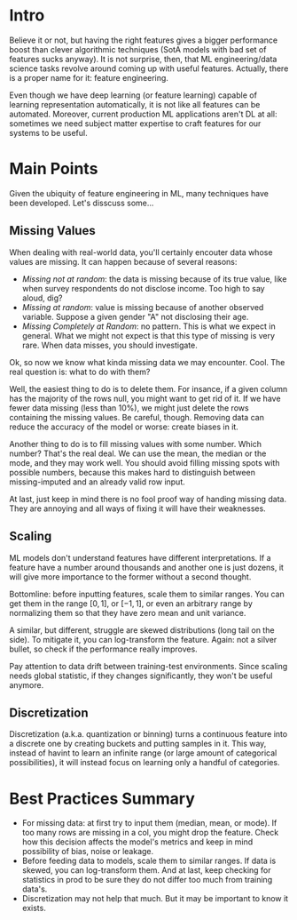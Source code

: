 # Intro

Believe it or not, but having the right features gives a bigger performance boost than clever algorithmic techniques (SotA models with bad set of features sucks anyway). It is not surprise, then, that ML engineering/data science tasks revolve around coming up with useful features. Actually, there is a proper name for it: feature engineering.

Even though we have deep learning (or feature learning) capable of learning representation automatically, it is not like all features can be automated. Moreover, current production ML applications aren't DL at all: sometimes we need subject matter expertise to craft features for our systems to be useful.

# Main Points

Given the ubiquity of feature engineering in ML, many techniques have been developed. Let's disscuss some...

## Missing Values

When dealing with real-world data, you'll certainly encouter data whose values are missing. It can happen because of several reasons:
- _Missing not at random_: the data is missing because of its true value, like when survey respondents do not disclose income. Too high to say aloud, dig?
- _Missing at random_: value is missing because of another observed variable. Suppose a given gender "A" not disclosing their age.
- _Missing Completely at Random_: no pattern. This is what we expect in general. What we might not expect is that this type of missing is very rare. When data misses, you should investigate.

Ok, so now we know what kinda missing data we may encounter. Cool. The real question is: what to do with them?

Well, the easiest thing to do is to delete them. For insance, if a given column has the majority of the rows null, you might want to get rid of it. If we have fewer data missing (less than 10%), we might just delete the rows containing the missing values. Be careful, though. Removing data can reduce the accuracy of the model or worse: create biases in it.

Another thing to do is to fill missing values with some number. Which number? That's the real deal. We can use the mean, the median or the mode, and they may work well. You should avoid filling missing spots with possible numbers, because this makes hard to distinguish between missing-imputed and an already valid row input.

At last, just keep in mind there is no fool proof way of handing missing data. They are annoying and all ways of fixing it will have their weaknesses.

## Scaling

ML models don't understand features have different interpretations. If a feature have a number around thousands and another one is just dozens, it will give more importance to the former without a second thought.

Bottomline: before inputting features, scale them to similar ranges. You can get them in the range $[0,1]$, or $[-1,1]$, or even an arbitrary range by normalizing them so that they have zero mean and unit variance. 

A similar, but different, struggle are skewed distributions (long tail on the side). To mitigate it, you can log-transform the feature. Again: not a silver bullet, so check if the performance really improves.

Pay attention to data drift between training-test environments. Since scaling needs global statistic, if they changes significantly, they won't be useful anymore.

## Discretization

Discretization (a.k.a. quantization or binning) turns a continuous feature into a discrete one by creating buckets and putting samples in it. This way, instead of havint to learn an infinite range (or large amount of categorical possibilities), it will instead focus on learning only a handful of categories.

# Best Practices Summary

- For missing data: at first try to input them (median, mean, or mode). If too many rows are missing in a col, you might drop the feature. Check how this decision affects the model's metrics and keep in mind possibility of bias, noise or leakage.
- Before feeding data to models, scale them to similar ranges. If data is skewed, you can log-transform them. And at last, keep checking for statistics in prod to be sure they do not differ too much from training data's.
- Discretization may not help that much. But it may be important to know it exists.
